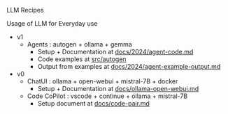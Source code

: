 LLM Recipes

Usage of LLM for Everyday use

- v1
    - Agents : autogen + ollama + gemma
        - Setup + Documentation at [docs/2024/agent-code.md](https://github.com/slabstech/llm-recipes/blob/main/docs/2024/agent-code.md) 
        - Code examples at [src/autogen](https://github.com/slabstech/llm-recipes/tree/main/src/autogen)
        - Output from examples at [docs/2024/agent-example-output.md](https://github.com/slabstech/llm-recipes/blob/main/docs/2024/agent-example-output.md)
- v0
    - ChatUI  : ollama + open-webui + mistral-7B + docker
        - Setup + Documentation at [docs/ollama-open-webui.md](https://github.com/slabstech/llm-recipes/blob/main/docs/ollama-open-webui.md)
    - Code CoPilot : vscode + continue + ollama + mistral-7B
        - Setup document at [docs/code-pair.md](https://github.com/slabstech/llm-recipes/blob/main/docs/code-pair.md)